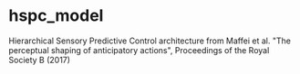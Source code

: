 # hspc_model
Hierarchical Sensory Predictive Control architecture from Maffei et al. "The perceptual shaping of anticipatory actions", Proceedings of the Royal Society B (2017)
